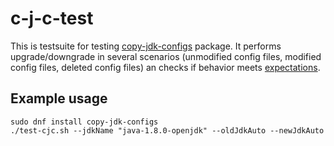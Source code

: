 # c-j-c-test
This is testsuite for testing [copy-jdk-configs](https://pagure.io/copy_jdk_configs) package. It performs upgrade/downgrade in several scenarios (unmodified config files, modified config files, deleted config files) an checks if behavior meets [expectations](https://www.cl.cam.ac.uk/~jw35/docs/rpm_config.html).

## Example usage
```
sudo dnf install copy-jdk-configs
./test-cjc.sh --jdkName "java-1.8.0-openjdk" --oldJdkAuto --newJdkAuto
```
